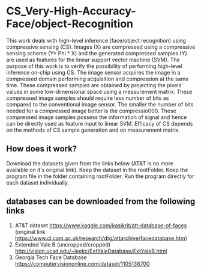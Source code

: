 # CS_Very-High-Accuracy-Face/object-Recognition
This work deals with high-level inference (face/object recognition) using compressive sensing (CS). Images (X) are compressed using a compressive sensing scheme (Y= Phi * X) and the generated compressed samples (Y) are used as features for the linear support vector machine (SVM). The purpose of this work is to verify the possibility of performing high-level inference on-chip using CS. The image sensor acquires the image in a compressed domain performing acquisition and compression at the same time. These compressed samples are obtained by projecting the pixels' values in some low-dimensional space using a measurement matrix. These compressed image samples should require less number of bits as compared to the conventional image sensor. The smaller the number of bits needed for a compressed image better is the compressio000. These compressed image samples possess the information of signal and hence can be directly used as feature input to linear SVM. Efficacy of CS depends on the methods of CS sample generation and on measurement matrix. 
## How does it work?
Download the datasets given from the links below (AT&T is no more available on it's original link). Keep the dataset in the rootFolder. Keep the program file in the folder containing rootFolder. Run the program directly for each dataset individually.

## databases can be downloaded from the following links
1. AT&T dataset https://www.kaggle.com/kasikrit/att-database-of-faces (original link https://www.cl.cam.ac.uk/research/dtg/attarchive/facedatabase.htm)
2. Extended Yale B (uncropped/cropped) http://vision.ucsd.edu/~leekc/ExtYaleDatabase/ExtYaleB.html
3. Georgia Tech Face Database https://computervisiononline.com/dataset/1105138700
